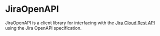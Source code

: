 # JiraOpenAPI

JiraOpenAPI is a client library for interfacing with the [Jira Cloud Rest API](https://developer.atlassian.com/cloud/jira/platform/rest/#authentication) using the Jira OpenAPI specification.

